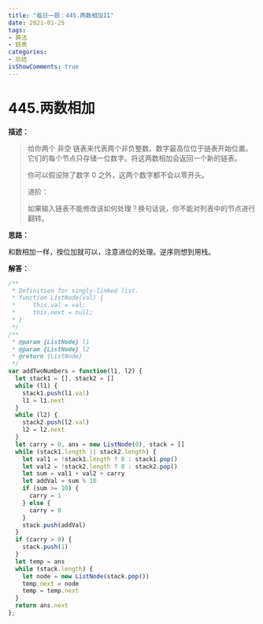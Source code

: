 ```yaml
---
title: "每日一题：445.两数相加II"
date: 2021-01-25
tags:
- 算法
- 链表
categories:
- 总结
isShowComments: true
---
```


# 445.两数相加

**描述：**

> 给你两个 非空 链表来代表两个非负整数。数字最高位位于链表开始位置。它们的每个节点只存储一位数字。将这两数相加会返回一个新的链表。
>
> 你可以假设除了数字 0 之外，这两个数字都不会以零开头。
>
>  
>
> 进阶：
>
> 如果输入链表不能修改该如何处理？换句话说，你不能对列表中的节点进行翻转。

**思路：**

和数相加一样，按位加就可以，注意进位的处理。逆序则想到用栈。

**解答：**

```javascript
/**
 * Definition for singly-linked list.
 * function ListNode(val) {
 *     this.val = val;
 *     this.next = null;
 * }
 */
/**
 * @param {ListNode} l1
 * @param {ListNode} l2
 * @return {ListNode}
 */
var addTwoNumbers = function(l1, l2) {
  let stack1 = [], stack2 = []
  while (l1) {
    stack1.push(l1.val)
    l1 = l1.next
  }
  while (l2) {
    stack2.push(l2.val)
    l2 = l2.next
  }
  let carry = 0, ans = new ListNode(0), stack = []
  while (stack1.length || stack2.length) {
    let val1 = !stack1.length ? 0 : stack1.pop()
    let val2 = !stack2.length ? 0 : stack2.pop()
    let sum = val1 + val2 + carry
    let addVal = sum % 10
    if (sum >= 10) {
      carry = 1
    } else {
      carry = 0
    }
    stack.push(addVal)
  }
  if (carry > 0) {
    stack.push(1)
  }
  let temp = ans
  while (stack.length) {
    let node = new ListNode(stack.pop()) 
    temp.next = node
    temp = temp.next
  }
  return ans.next
};
```

